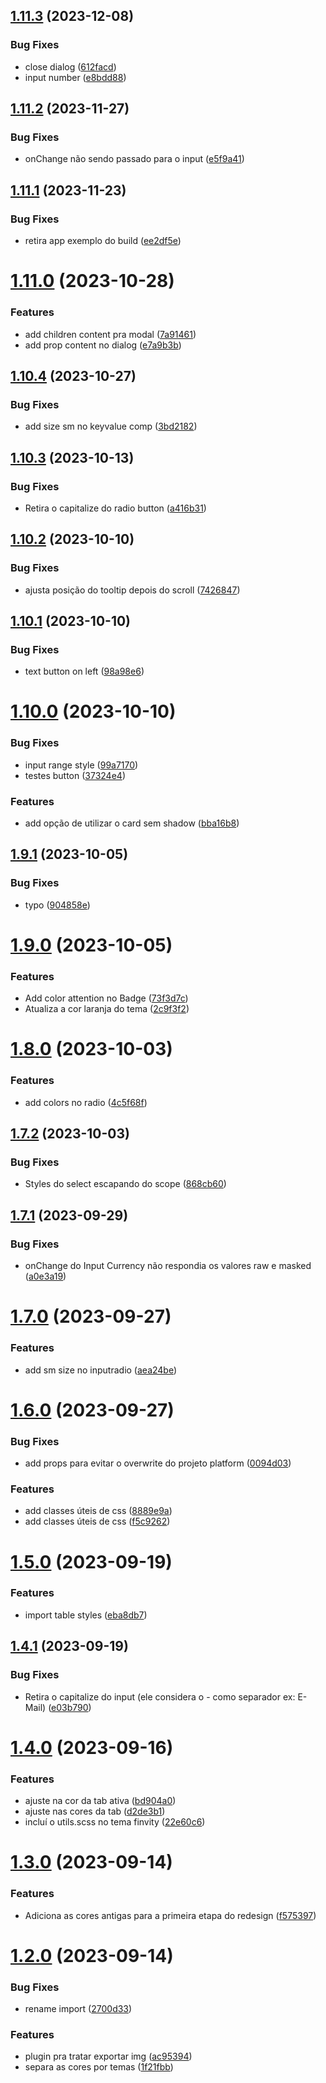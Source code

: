 ## [1.11.3](https://github.com/finvity/ui-library/compare/v1.11.2...v1.11.3) (2023-12-08)


### Bug Fixes

* close dialog ([612facd](https://github.com/finvity/ui-library/commit/612facd234a73e6b0ffbd7ed84f5c68dc976853e))
* input number ([e8bdd88](https://github.com/finvity/ui-library/commit/e8bdd88aeedec27655c1ae39b6612310bbc3bbc3))

## [1.11.2](https://github.com/finvity/ui-library/compare/v1.11.1...v1.11.2) (2023-11-27)


### Bug Fixes

* onChange não sendo passado para o input ([e5f9a41](https://github.com/finvity/ui-library/commit/e5f9a419be60f96560b78de7e182ac671c64fd22))

## [1.11.1](https://github.com/finvity/ui-library/compare/v1.11.0...v1.11.1) (2023-11-23)


### Bug Fixes

* retira app exemplo do build ([ee2df5e](https://github.com/finvity/ui-library/commit/ee2df5e9d13587ae9574753ba09b788f10573fa5))

# [1.11.0](https://github.com/finvity/ui-library/compare/v1.10.4...v1.11.0) (2023-10-28)


### Features

* add children content pra modal ([7a91461](https://github.com/finvity/ui-library/commit/7a91461f1036016f089a952dceaf879e77520222))
* add prop content no dialog ([e7a9b3b](https://github.com/finvity/ui-library/commit/e7a9b3ba4fbb11c0167e6733760bb41722d9ce75))

## [1.10.4](https://github.com/finvity/ui-library/compare/v1.10.3...v1.10.4) (2023-10-27)


### Bug Fixes

* add size sm no keyvalue comp ([3bd2182](https://github.com/finvity/ui-library/commit/3bd21826e26f144bef41485e8ea961d7723a6342))

## [1.10.3](https://github.com/finvity/ui-library/compare/v1.10.2...v1.10.3) (2023-10-13)


### Bug Fixes

* Retira o capitalize do radio button ([a416b31](https://github.com/finvity/ui-library/commit/a416b31749e5428cd30d805350c4bb6ab7a65802))

## [1.10.2](https://github.com/finvity/ui-library/compare/v1.10.1...v1.10.2) (2023-10-10)


### Bug Fixes

* ajusta posição do tooltip depois do scroll ([7426847](https://github.com/finvity/ui-library/commit/7426847f0c85c7001f6d80efb029f9349690a881))

## [1.10.1](https://github.com/finvity/ui-library/compare/v1.10.0...v1.10.1) (2023-10-10)


### Bug Fixes

* text button on left ([98a98e6](https://github.com/finvity/ui-library/commit/98a98e6f4acb235f36e7a4032d5fde7efa991149))

# [1.10.0](https://github.com/finvity/ui-library/compare/v1.9.1...v1.10.0) (2023-10-10)


### Bug Fixes

* input range style ([99a7170](https://github.com/finvity/ui-library/commit/99a717011bec784f139f4cd56ec83ab1c7c5b2f9))
* testes button ([37324e4](https://github.com/finvity/ui-library/commit/37324e4e7315141e12ea18573f2a1b3010e95b3d))


### Features

* add opção de utilizar o card sem shadow ([bba16b8](https://github.com/finvity/ui-library/commit/bba16b869fa0d8930a99715a7246f4bdecbccaab))

## [1.9.1](https://github.com/finvity/ui-library/compare/v1.9.0...v1.9.1) (2023-10-05)


### Bug Fixes

* typo ([904858e](https://github.com/finvity/ui-library/commit/904858e552597153ae5c4f1963eed46664395a7a))

# [1.9.0](https://github.com/finvity/ui-library/compare/v1.8.0...v1.9.0) (2023-10-05)


### Features

* Add color attention no Badge ([73f3d7c](https://github.com/finvity/ui-library/commit/73f3d7c39ebc8f96737061b13c94f754bab03ead))
* Atualiza a cor laranja do tema ([2c9f3f2](https://github.com/finvity/ui-library/commit/2c9f3f23d60468151ae930f7c44d2e9e71c53cb5))

# [1.8.0](https://github.com/finvity/ui-library/compare/v1.7.2...v1.8.0) (2023-10-03)


### Features

* add colors no radio ([4c5f68f](https://github.com/finvity/ui-library/commit/4c5f68fd2ef0216bd2b02c332ec9b7694a550f0f))

## [1.7.2](https://github.com/finvity/ui-library/compare/v1.7.1...v1.7.2) (2023-10-03)


### Bug Fixes

* Styles do select escapando do scope ([868cb60](https://github.com/finvity/ui-library/commit/868cb6045f0fae67c07b1f3cfe16fa334d1d7179))

## [1.7.1](https://github.com/finvity/ui-library/compare/v1.7.0...v1.7.1) (2023-09-29)


### Bug Fixes

* onChange do Input Currency não respondia os valores raw e masked ([a0e3a19](https://github.com/finvity/ui-library/commit/a0e3a194a964af396e620805d32546b8aada95cf))

# [1.7.0](https://github.com/finvity/ui-library/compare/v1.6.0...v1.7.0) (2023-09-27)


### Features

* add sm size no inputradio ([aea24be](https://github.com/finvity/ui-library/commit/aea24bea9b2322b50b001e6ac37f1c918ab2a3be))

# [1.6.0](https://github.com/finvity/ui-library/compare/v1.5.0...v1.6.0) (2023-09-27)


### Bug Fixes

* add props para evitar o overwrite do projeto platform ([0094d03](https://github.com/finvity/ui-library/commit/0094d03bdd2dfc00e23708dd5fec39ca73dfd81a))


### Features

* add classes úteis de css ([8889e9a](https://github.com/finvity/ui-library/commit/8889e9ad27876c46f494e458b89c394a016d3bad))
* add classes úteis de css ([f5c9262](https://github.com/finvity/ui-library/commit/f5c92626f98db762e1eb0179780567d8f2b9dd33))

# [1.5.0](https://github.com/finvity/ui-library/compare/v1.4.1...v1.5.0) (2023-09-19)


### Features

* import table styles ([eba8db7](https://github.com/finvity/ui-library/commit/eba8db7b00f13e404652c9c6810676f92978c7aa))

## [1.4.1](https://github.com/finvity/ui-library/compare/v1.4.0...v1.4.1) (2023-09-19)


### Bug Fixes

* Retira o capitalize do input (ele considera o - como separador ex: E-Mail) ([e03b790](https://github.com/finvity/ui-library/commit/e03b790480a16432cbc71caa47bba603784d6c59))

# [1.4.0](https://github.com/finvity/ui-library/compare/v1.3.0...v1.4.0) (2023-09-16)


### Features

* ajuste na cor da tab ativa ([bd904a0](https://github.com/finvity/ui-library/commit/bd904a0e8296b6844b1152f565cbafeba7eb3829))
* ajuste nas cores da tab ([d2de3b1](https://github.com/finvity/ui-library/commit/d2de3b11af1c30f11479e97a4481a6c074b90e2b))
* incluí o utils.scss no tema finvity ([22e60c6](https://github.com/finvity/ui-library/commit/22e60c69570cdf483536ba59d90bba44521d177b))

# [1.3.0](https://github.com/finvity/ui-library/compare/v1.2.0...v1.3.0) (2023-09-14)


### Features

* Adiciona as cores antigas para a primeira etapa do redesign ([f575397](https://github.com/finvity/ui-library/commit/f57539763433a6e58c48ca722bebeae7bc6e86ab))

# [1.2.0](https://github.com/finvity/ui-library/compare/v1.1.0...v1.2.0) (2023-09-14)


### Bug Fixes

* rename import ([2700d33](https://github.com/finvity/ui-library/commit/2700d333d0aba268851664750c009235df671ecc))


### Features

* plugin pra tratar exportar img ([ac95394](https://github.com/finvity/ui-library/commit/ac95394118fa2a55641e2475a394ff9225e3d6cc))
* separa as cores por temas ([1f21fbb](https://github.com/finvity/ui-library/commit/1f21fbb8574e61f6608296081a030a7bac2d1ace))
